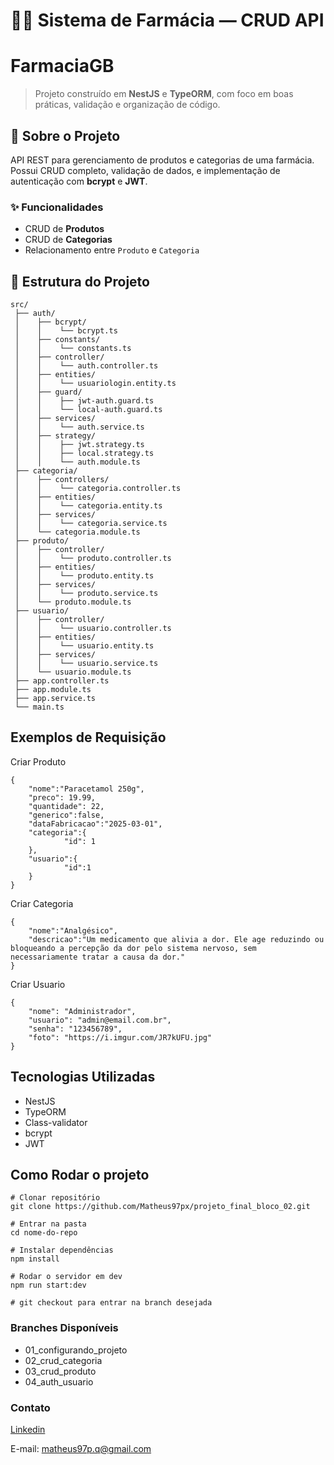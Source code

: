 # 🧪💊 Sistema de Farmácia — CRUD API
# FarmaciaGB

> Projeto construído em **NestJS** e **TypeORM**, com foco em boas práticas, validação e organização de código.

## 🚀 Sobre o Projeto
API REST para gerenciamento de produtos e categorias de uma farmácia.  
Possui CRUD completo, validação de dados, e implementação de autenticação com **bcrypt** e **JWT**.

### ✨ Funcionalidades
- CRUD de **Produtos**
- CRUD de **Categorias**
- Relacionamento entre `Produto` e `Categoria`



## 📂 Estrutura do Projeto
```plaintext
src/
 ├── auth/
 │    ├── bcrypt/
 │    │    └── bcrypt.ts
 │    ├── constants/
 │    │    └── constants.ts
 │    ├── controller/
 │    │    └── auth.controller.ts
 │    ├── entities/
 │    │    └── usuariologin.entity.ts
 │    ├── guard/
 │    │    ├── jwt-auth.guard.ts
 │    │    └── local-auth.guard.ts
 │    ├── services/
 │    │    └── auth.service.ts
 │    ├── strategy/
 │    │    ├── jwt.strategy.ts
 │    │    ├── local.strategy.ts
 │    │    └── auth.module.ts
 ├── categoria/
 │    ├── controllers/
 │    │    └── categoria.controller.ts
 │    ├── entities/
 │    │    └── categoria.entity.ts
 │    ├── services/
 │    │    └── categoria.service.ts
 │    └── categoria.module.ts
 ├── produto/
 │    ├── controller/
 │    │    └── produto.controller.ts
 │    ├── entities/
 │    │    └── produto.entity.ts
 │    ├── services/
 │    │    └── produto.service.ts
 │    └── produto.module.ts
 ├── usuario/
 │    ├── controller/
 │    │    └── usuario.controller.ts
 │    ├── entities/
 │    │    └── usuario.entity.ts
 │    ├── services/
 │    │    └── usuario.service.ts
 │    └── usuario.module.ts
 ├── app.controller.ts
 ├── app.module.ts
 ├── app.service.ts
 └── main.ts
```

## Exemplos de Requisição
Criar Produto
```
{
	"nome":"Paracetamol 250g",
	"preco": 19.99,
	"quantidade": 22,
	"generico":false,
	"dataFabricacao":"2025-03-01",
	"categoria":{
			"id": 1
	},
	"usuario":{
			"id":1
	}
}
```

Criar Categoria 
```
{
	"nome":"Analgésico",
	"descricao":"Um medicamento que alivia a dor. Ele age reduzindo ou bloqueando a percepção da dor pelo sistema nervoso, sem necessariamente tratar a causa da dor."
}
```

Criar Usuario
```
{
	"nome": "Administrador",
	"usuario": "admin@email.com.br",
	"senha": "123456789",
	"foto": "https://i.imgur.com/JR7kUFU.jpg"
}
```

## Tecnologias Utilizadas
- NestJS
- TypeORM
- Class-validator
- bcrypt
- JWT

## Como Rodar o projeto
```
# Clonar repositório
git clone https://github.com/Matheus97px/projeto_final_bloco_02.git

# Entrar na pasta
cd nome-do-repo

# Instalar dependências
npm install

# Rodar o servidor em dev
npm run start:dev

# git checkout para entrar na branch desejada
```

### Branches Disponíveis
- 01_configurando_projeto
- 02_crud_categoria
- 03_crud_produto
- 04_auth_usuario

### Contato

 [Linkedin](https://www.linkedin.com/in/matheuspx97/)

E-mail: matheus97p.q@gmail.com